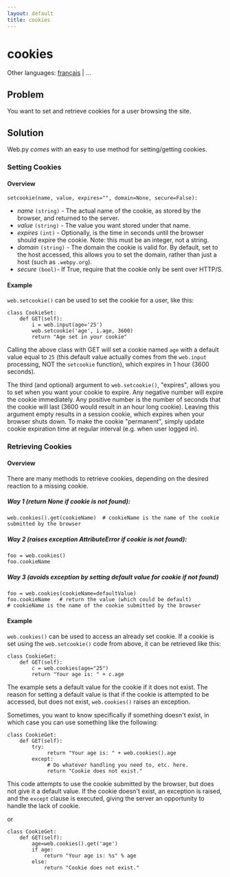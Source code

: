 ```yaml
---
layout: default
title: cookies
---
```


# cookies

Other languages: [français](/../cookbook/cookies/fr) | ...

## Problem

You want to set and retrieve cookies for a user browsing the site.

## Solution

Web.py *comes* with an easy to use method for setting/getting cookies.

### Setting Cookies
#### Overview

```
setcookie(name, value, expires="", domain=None, secure=False):
```
       
* *name* `(string)` - The actual name of the cookie, as stored by the browser, and returned to the server.
* *value* `(string)` - The value you want stored under that name.
* *expires* `(int)` - Optionally, is the time in seconds until the browser should expire the cookie.  Note: this must be an integer, not a string.
* *domain* `(string)` - The domain the cookie is valid for. By default, set to the host accessed, this allows you to set the domain, rather than just a host (such as `.webpy.org`).
* *secure* `(bool)`- If True, require that the cookie only be sent over HTTP/S.

#### Example

`web.setcookie()` can be used to set the cookie for a user, like this:

```
class CookieSet:
    def GET(self):
        i = web.input(age='25')
        web.setcookie('age', i.age, 3600)
        return "Age set in your cookie"
```

Calling the above class with GET will set a cookie named `age` with a default value equal to `25` (this default value actually comes from the `web.input` processing, NOT the `setcookie` function), which expires in 1 hour (3600 seconds).

The third (and optional) argument to `web.setcookie()`, "expires", allows you to set when you want your cookie to expire.  Any negative number will expire the cookie immediately.  Any positive number is the number of seconds that the cookie will last (3600 would result in an hour long cookie).  Leaving this argument empty results in a session cookie, which expires when your browser shuts down.  To make the cookie "permanent", simply update cookie expiration time at regular interval (e.g. when user logged in).

### Retrieving Cookies
#### Overview

There are many methods to retrieve cookies, depending on the desired reaction to a missing cookie.

##### Way 1 (return None if cookie is not found):

```
web.cookies().get(cookieName)  # cookieName is the name of the cookie submitted by the browser
```

##### Way 2 (raises exception AttributeError if cookie is not found):

```
foo = web.cookies()
foo.cookieName
```

##### Way 3 (avoids exception by setting default value for cookie if not found)

```
foo = web.cookies(cookieName=defaultValue)
foo.cookieName   # return the value (which could be default)
# cookieName is the name of the cookie submitted by the browser
```

#### Example

`web.cookies()` can be used to access an already set cookie. If a cookie is set using the `web.setcookie()` code from above, it can be retrieved like this:

```
class CookieGet:
    def GET(self):
        c = web.cookies(age="25")
        return "Your age is: " + c.age
```

The example sets a default value for the cookie if it does not exist. The reason for setting a default value is that if the cookie is attempted to be accessed, but does not exist, `web.cookies()` raises an exception.  

Sometimes, you want to know specifically if something doesn't exist, in which case you can use something like the following:

```
class CookieGet:
    def GET(self):
        try: 
             return "Your age is: " + web.cookies().age
        except:
             # Do whatever handling you need to, etc. here.
             return "Cookie does not exist."
```

This code attempts to use the cookie submitted by the browser, but does not give it a default value.  If the cookie doesn't exist, an exception is raised, and the `except` clause is executed, giving the server an opportunity to handle the lack of cookie.

or

```
class CookieGet:
    def GET(self):
        age=web.cookies().get('age')
        if age:
            return "Your age is: %s" % age
        else:
            return "Cookie does not exist."
```
